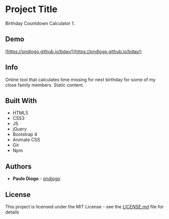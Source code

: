 # Project Title

Birthday Countdown Calculator 1.

## Demo

[https://pndiogo.github.io/bday/](https://pndiogo.github.io/bday/)

## Info

Online tool that calculates time missing for next birthday for some of my close family members. Static content.

## Built With

* HTML5
* CSS3
* JS
* jQuery
* Bootstrap 4
* Animate CSS
* Git
* Npm

## Authors

* **Paulo Diogo** - [pndiogo](https://github.com/pndiogo)

## License

This project is licensed under the MIT License - see the [LICENSE.md](LICENSE.md) file for details